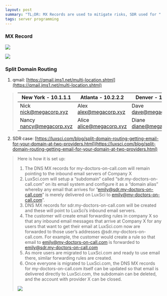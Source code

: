 ```yaml
---
layout: post
summary: "TL;DR: MX Records are used to mitigate risks, SDR used for "
tags: server programming
---
```

### MX Record

![](http://www.telnetport25.com/legacySites/msex/MX-2MX.jpg)

![](http://cfile5.uf.tistory.com/image/1479CC454F83D0B313972B)

### Split Domain Routing

1. qmail: [https://qmail.jms1.net/multi-location.shtml](https://qmail.jms1.net/multi-location.shtml)
> New York - 10.1.1.1	| Atlanta - 10.2.2.2 | Denver - 10.3.3.3
> --- | --- | ---
> Nick <nick@megacorp.xyz> | Alex <alex@megacorp.xyz> | Dave <dave@megacorp.xyz>
> Nancy <nancy@megacorp.xyz> | Alice <alice@megacorp.xyz>	| Diane <diane@megacorp.xyz>

2. SDR case: [https://luxsci.com/blog/split-domain-routing-getting-email-for-your-domain-at-two-providers.html](https://luxsci.com/blog/split-domain-routing-getting-email-for-your-domain-at-two-providers.html)
> Here is how it is set up:
>
>1. The DNS MX records for my-doctors-on-call.com will remain pointing to the inbound email servers of Company X
>2. LuxSci.com will setup a “subdomain” called “sdr.my-doctors-on-call.com” on its email system and configure it as a “domain alias” whereby any email that arrives for “emily@sdr.my-doctors-on-call.com” is merely delivered on LuxSci to emily@my-doctors-on-call.com”.
>3. DNS MX records for sdr.my-doctors-on-call.com will be created and these will point to LuxSci’s inbound email servers.
>4. The customer will create email forwarding rules in company X so that any inbound email messages that arrive at Company X for any users that want to get their email at LuxSci.com now are forwarded to those user’s addresses @sdr.my-doctors-on-call.com.  For example,  the customer would create a rule so that email to emily@my-doctors-on-call.com is forwarded to emily@sdr.my-doctors-on-call.com
>5. As more users are migrated to LuxSci.com and ready to use email there, similar forwarding rules are created.
>6. Once everyone is migrated to LuxSci.com, the DNS MX records for my-doctors-on-call.com itself can be updated so that email is delivered directly to LuxSci.com, the subdomain can be deleted, and the account with provider X can be closed.
>
>![](https://luxsci-public.s3.amazonaws.com/s3/blog/sdr.gif)
